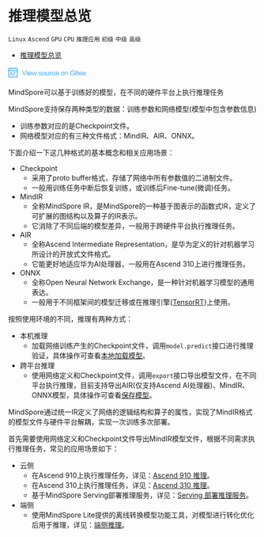 # 推理模型总览

 `Linux` `Ascend` `GPU` `CPU` `推理应用` `初级` `中级` `高级`

<!-- TOC -->

- [推理模型总览](#推理模型总览)

<!-- /TOC -->

<a href="https://gitee.com/mindspore/docs/blob/master/tutorials/inference/source_zh_cn/multi_platform_inference.md" target="_blank"><img src="./_static/logo_source.png"></a>

MindSpore可以基于训练好的模型，在不同的硬件平台上执行推理任务

MindSpore支持保存两种类型的数据：训练参数和网络模型(模型中包含参数信息)

- 训练参数对应的是Checkpoint文件。
- 网络模型对应的有三种文件格式：MindIR、AIR、ONNX。

下面介绍一下这几种格式的基本概念和相关应用场景：

- Checkpoint
    - 采用了proto buffer格式，存储了网络中所有参数值的二进制文件。
    - 一般用训练任务中断后恢复训练，或训练后Fine-tune(微调)任务。
- MindIR
    - 全称MindSpore IR，是MindSpore的一种基于图表示的函数式IR，定义了可扩展的图结构以及算子的IR表示。
    - 它消除了不同后端的模型差异，一般用于跨硬件平台执行推理任务。
- AIR
    - 全称Ascend Intermediate Representation，是华为定义的针对机器学习所设计的开放式文件格式。
    - 它能更好地适应华为AI处理器，一般用在Ascend 310上进行推理任务。
- ONNX
    - 全称Open Neural Network Exchange，是一种针对机器学习模型的通用表达。
    - 一般用于不同框架间的模型迁移或在推理引擎([TensorRT](https://docs.nvidia.com/deeplearning/tensorrt/api/python_api/index.html))上使用。

按照使用环境的不同，推理有两种方式：

- 本机推理
    - 加载网络训练产生的Checkpoint文件，调用`model.predict`接口进行推理验证，具体操作可查看[本地加载模型](https://www.mindspore.cn/tutorial/training/zh-CN/master/use/load_model_for_inference_and_transfer.html)。
- 跨平台推理
    - 使用网络定义和Checkpoint文件，调用`export`接口导出模型文件，在不同平台执行推理，目前支持导出AIR(仅支持Ascend AI处理器)、MindIR、ONNX模型，具体操作可查看[保存模型](https://www.mindspore.cn/tutorial/training/zh-CN/master/use/save_model.html)。

MindSpore通过统一IR定义了网络的逻辑结构和算子的属性，实现了MindIR格式的模型文件与硬件平台解耦，实现一次训练多次部署。

首先需要使用网络定义和Checkpoint文件导出MindIR模型文件，根据不同需求执行推理任务，常见的应用场景如下：

- 云侧
    - 在Ascend 910上执行推理任务，详见：[Ascend 910 推理](https://www.mindspore.cn/tutorial/inference/zh-CN/master/multi_platform_inference_ascend_910.html)。
    - 在Ascend 310上执行推理任务，详见：[Ascend 310 推理](https://www.mindspore.cn/tutorial/inference/zh-CN/master/multi_platform_inference_ascend_310_mindir.html)。
    - 基于MindSpore Serving部署推理服务，详见：[Serving 部署推理服务](https://www.mindspore.cn/tutorial/inference/zh-CN/master/serving_example.html)。
- 端侧
    - 使用MindSpore Lite提供的离线转换模型功能工具，对模型进行转化优化后用于推理，详见：[端侧推理](https://www.mindspore.cn/lite/docs?master)。
